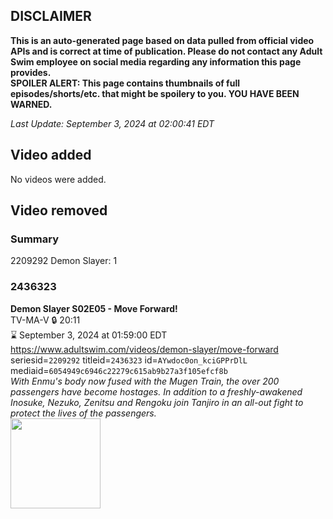 ## DISCLAIMER
**This is an auto-generated page based on data pulled from official video APIs and is correct at time of publication. Please do not contact any Adult Swim employee on social media regarding any information this page provides.**  
**SPOILER ALERT: This page contains thumbnails of full episodes/shorts/etc. that might be spoilery to you. YOU HAVE BEEN WARNED.**  

_Last Update: September 3, 2024 at 02:00:41 EDT_
## Video added
No videos were added.  
## Video removed
### Summary
2209292 Demon Slayer: 1  
### 2436323
**Demon Slayer S02E05 - Move Forward!**  
TV-MA-V 🔒 20:11  
⌛ September 3, 2024 at 01:59:00 EDT  
https://www.adultswim.com/videos/demon-slayer/move-forward  
seriesid=`2209292` titleid=`2436323` id=`AYwdoc0on_kciGPPrDlL` mediaid=`6054949c6946c22279c615ab9b27a3f105efcf8b`  
_With Enmu's body now fused with the Mugen Train, the over 200 passengers have become hostages. In addition to a freshly-awakened Inosuke, Nezuko, Zenitsu and Rengoku join Tanjiro in an all-out fight to protect the lives of the passengers._  
<a href="https://media.cdn.adultswim.com/uploads/20231204/thumbnails/2_23124136474-Screenshot2023-12-04at1.03.21PM.png"><img src="https://media.cdn.adultswim.com/uploads/20231204/thumbnails/2_23124136474-Screenshot2023-12-04at1.03.21PM.png" height="144px" /></a>

